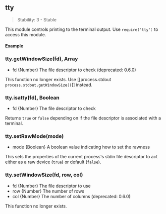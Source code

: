 ## tty

> Stability: 3 - Stable
    
This module controls printing to the terminal output. Use `require('tty')` to
access this module.

#### Example

<script src='http://snippets.nodemanual.org/github.com/mattpardee/nodemanual.org-examples/nodejs_ref_guide/tty/tty.js?linestart=3&lineend=0&showlines=false' defer='defer'></script>

### tty.getWindowSize(fd), Array
- fd {Number}   The file descriptor to check
(deprecated: 0.6.0)

This function no longer exists. Use [[process.stdout
`process.stdout.getWindowSize()`]] instead.

### tty.isatty(fd), Boolean
- fd {Number}   The file descriptor to check

Returns `true` or `false` depending on if the file descriptor is associated with
a terminal.

### tty.setRawMode(mode)
- mode {Boolean}  A boolean value indicating how to set the rawness

This sets the properties of the current process's stdin file descriptor to act
either as a raw device (`true`) or default (`false`).

### tty.setWindowSize(fd, row, col)
- fd {Number}  The file descriptor to use
- row {Number}  The number of rows
- col {Number}  The number of columns
(deprecated: 0.6.0)

This function no longer exists.
